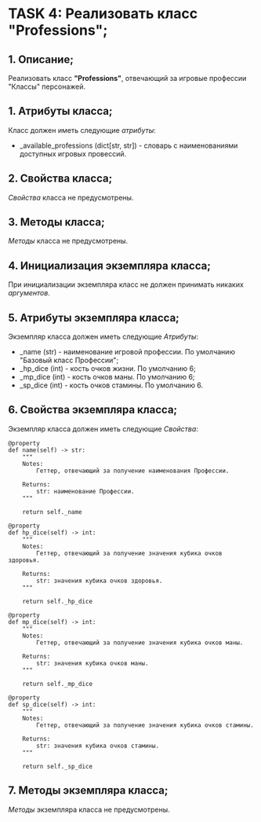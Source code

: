 # TASK 4: Реализовать класс **"Professions"**;
## 1. Описание;
Реализовать класс **"Professions"**, отвечающий за игровые профессии "Классы" персонажей.


## 1. Атрибуты класса;
Класс должен иметь следующие *атрибуты*:
* _available_professions (dict[str, str]) - словарь с наименованиями доступных игровых провессий.


## 2. Свойства класса;
*Свойства* класса не предусмотрены.


## 3. Методы класса;
*Методы* класса не предусмотрены.


## 4. Инициализация экземпляра класса;
При инициализации экземпляра класс не должен принимать никаких *аргументов*.


## 5. Атрибуты экземпляра класса;
Экземпляр класса должен иметь следующие *Атрибуты*:
* _name (str) - наименование игровой профессии. По умолчанию "Базовый класс Профессии";
* _hp_dice (int) - кость очков жизни. По умолчанию 6;
* _mp_dice (int) - кость очков маны. По умолчанию 6;
* _sp_dice (int) - кость очков стамины. По умолчанию 6.

## 6. Свойства экземпляра класса;
Экземпляр класса должен иметь следующие *Свойства*:
```python3.13
@property
def name(self) -> str:
    """
    Notes:
        Геттер, отвечающий за получение наименования Профессии.

    Returns:
        str: наименование Профессии.
    """

    return self._name

@property
def hp_dice(self) -> int:
    """
    Notes:
        Геттер, отвечающий за получение значения кубика очков здоровья.

    Returns:
        str: значения кубика очков здоровья.
    """

    return self._hp_dice

@property
def mp_dice(self) -> int:
    """
    Notes:
        Геттер, отвечающий за получение значения кубика очков маны.

    Returns:
        str: значения кубика очков маны.
    """

    return self._mp_dice

@property
def sp_dice(self) -> int:
    """
    Notes:
        Геттер, отвечающий за получение значения кубика очков стамины.

    Returns:
        str: значения кубика очков стамины.
    """

    return self._sp_dice
```

## 7. Методы экземпляра класса;
*Методы* экземпляра класса не предусмотрены.
